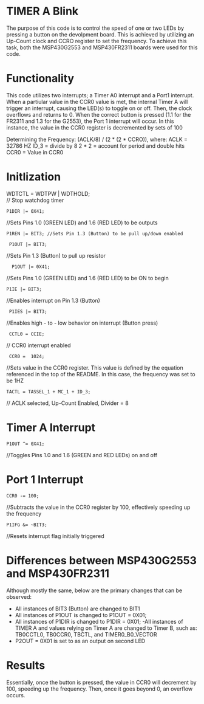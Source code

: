 # TIMER A Blink
  The purpose of this code is to control the speed of one or two LEDs by pressing a button on the devolpment board.
This is achieved by utilizing an Up-Count clock and CCRO register to set the frequency. To achieve this task, both the MSP430G2553 and MSP430FR2311 boards were used for this code.

# Functionality
This code utilizes two interrupts; a Timer A0 interrupt and a Port1 interrupt. When a partiular value in the CCR0 value is met, the internal Timer A will trigger an interrupt, causing the LED(s) to toggle on or off. Then, the clock overflows and returns to 0. When the correct button is pressed (1.1 for the FR2311 and 1.3 for the G2553), the Port 1 interrupt will occur. In this instance, the value in the CCR0 register is decremented by sets of 100

Determining the Frequency: (ACLK/8) / (2 * (2 * CCRO)), where:
ACLK = 32786 HZ
ID_3 = divide by 8
2 * 2 = account for period and double hits
CCR0 = Value in CCR0


# Initlization
WDTCTL = WDTPW | WDTHOLD;	
// Stop watchdog timer

	P1DIR |= 0X41;
  //Sets Pins 1.0 (GREEN LED) and 1.6 (RED LED) to be outputs
  
	P1REN |= BIT3; //Sets Pin 1.3 (Button) to be pull up/down enabled
	
 	 P1OUT |= BIT3; 
  //Sets Pin 1.3 (Button) to pull up resistor
	
	  P1OUT |= 0X41; 
  //Sets Pins 1.0 (GREEN LED) and 1.6 (RED LED) to be ON to begin
	
  	P1IE |= BIT3; 
  //Enables interrupt on Pin 1.3 (Button)
	
 	 P1IES |= BIT3; 
  //Enables high - to - low behavior on interrupt (Button press)
	
 	 CCTL0 = CCIE;
  // CCR0 interrupt enabled
	
 	 CCR0 =  1024; 
  //Sets value in the CCR0 register. This value is defined by the equation referenced in the top of the README. In this case, the frequency was set to be 1HZ
	
  	TACTL = TASSEL_1 + MC_1 + ID_3;  
  // ACLK selected, Up-Count Enabled, Divider = 8
  
  # Timer A Interrupt
  
  	P1OUT ^= 0X41; 
  //Toggles Pins 1.0 and 1.6 (GREEN and RED LEDs) on and off
  
  # Port 1 Interrupt
  
  	CCR0 -= 100; 
//Subtracts the value in the CCR0 register by 100, effectively speeding up the frequency

   	P1IFG &= ~BIT3; 
//Resets interrupt flag initially triggered
    
 # Differences between MSP430G2553 and MSP430FR2311
 Although mostly the same, below are the primary changes that can be observed:
 
 - All instances of BIT3 (Button) are changed to BIT1
 - All instances of P1OUT is changed to P1OUT = 0X01;
 - All instances of P1DIR is changed to P1DIR = 0X01;
 -All instances of TIMER A and values relying on Timer A are changed to Timer B, such as:
 TB0CCTL0, TB0CCR0, TBCTL, and TIMER0_B0_VECTOR
 - P2OUT = 0X01 is set to as an output on second LED 
    
 # Results
 Essentially, once the button is pressed, the value in CCR0 will decrement by 100, speeding up the frequency. Then, once it goes beyond 0, an overflow occurs.
  

